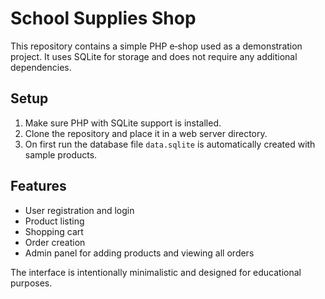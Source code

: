 # School Supplies Shop

This repository contains a simple PHP e‑shop used as a demonstration project.
It uses SQLite for storage and does not require any additional dependencies.

## Setup

1. Make sure PHP with SQLite support is installed.
2. Clone the repository and place it in a web server directory.
3. On first run the database file `data.sqlite` is automatically created with
   sample products.

## Features

- User registration and login
- Product listing
- Shopping cart
- Order creation
- Admin panel for adding products and viewing all orders

The interface is intentionally minimalistic and designed for educational
purposes.

